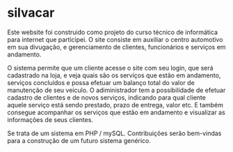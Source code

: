 # silvacar


Este website foi construido como projeto do curso técnico de informática para internet que participei.
O site consiste em auxiliar o centro automotivo em sua divugação, e gerenciamento de clientes, funcionários e serviços em andamento.

O sistema permite que um cliente acesse o site com seu login, que será cadastrado na loja, e veja quais são os serviços que estão em andamento, serviços concluídos e possa efetuar um balanço total do valor de manutenção de seu veículo.
O adiministrador tem a possibilidade de efetuar cadastro de clientes e de novos serviços, indicando para qual cliente aquele serviço está sendo prestado, prazo de entrega, valor etc. E também consegue acompanhar os serviços que estão em andamento e visualizar as informações de seus clientes.

Se trata de um sistema em PHP / mySQL. Contribuições serão bem-vindas para a construção de um futuro sistema genérico.